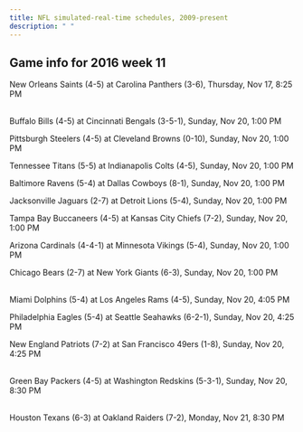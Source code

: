 ```yaml
---
title: NFL simulated-real-time schedules, 2009-present
description: " "
---
```


## Game info for 2016 week 11
New Orleans Saints (4-5) at Carolina Panthers (3-6), Thursday, Nov 17, 8:25 PM

<br/>Buffalo Bills (4-5) at Cincinnati Bengals (3-5-1), Sunday, Nov 20, 1:00 PM

Pittsburgh Steelers (4-5) at Cleveland Browns (0-10), Sunday, Nov 20, 1:00 PM

Tennessee Titans (5-5) at Indianapolis Colts (4-5), Sunday, Nov 20, 1:00 PM

Baltimore Ravens (5-4) at Dallas Cowboys (8-1), Sunday, Nov 20, 1:00 PM

Jacksonville Jaguars (2-7) at Detroit Lions (5-4), Sunday, Nov 20, 1:00 PM

Tampa Bay Buccaneers (4-5) at Kansas City Chiefs (7-2), Sunday, Nov 20, 1:00 PM

Arizona Cardinals (4-4-1) at Minnesota Vikings (5-4), Sunday, Nov 20, 1:00 PM

Chicago Bears (2-7) at New York Giants (6-3), Sunday, Nov 20, 1:00 PM

<br/>Miami Dolphins (5-4) at Los Angeles Rams (4-5), Sunday, Nov 20, 4:05 PM

Philadelphia Eagles (5-4) at Seattle Seahawks (6-2-1), Sunday, Nov 20, 4:25 PM

New England Patriots (7-2) at San Francisco 49ers (1-8), Sunday, Nov 20, 4:25 PM

<br/>Green Bay Packers (4-5) at Washington Redskins (5-3-1), Sunday, Nov 20, 8:30 PM

<br/>Houston Texans (6-3) at Oakland Raiders (7-2), Monday, Nov 21, 8:30 PM

